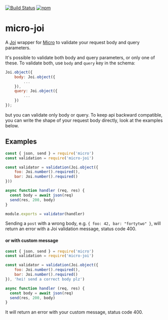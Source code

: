 [![Build Status](https://travis-ci.org/stearm/micro-joi.svg?branch=master)](https://travis-ci.org/stearm/micro-joi) [![npm](https://img.shields.io/npm/v/micro-joi.svg)](https://www.npmjs.com/package/micro-joi)
# micro-joi
A [Joi](https://github.com/hapijs/joi) wrapper for [Micro](https://github.com/zeit/micro) to validate your request body and query parameters.

It's possible to validate both body and query parameters, or only one of these.
To validate both, use `body` and `query` key in the schema:
```javascript
Joi.object({
    body: Joi.object({
        ...
    }),
    query: Joi.object({
        ...
    })
});
```
but you can validate only body or query. To keep api backward compatible, you can write the shape of your request body directly, look at the examples below.

## Examples

```javascript
const { json, send } = require('micro')
const validation = require('micro-joi')

const validator = validation(Joi.object({
    foo: Joi.number().required(),
    bar: Joi.number().required()
}))

async function handler (req, res) {
  const body = await json(req)
  send(res, 200, body)
}

module.exports = validator(handler)
```

Sending a `post` with a wrong body, e.g. ```{ foo: 42, bar: "fortytwo" }```, will return an error with a Joi validation message, status code 400.

#### or with custom message

```javascript
const { json, send } = require('micro')
const validation = require('micro-joi')

const validator = validation(Joi.object({
    foo: Joi.number().required(),
    bar: Joi.number().required()
}), 'hei! send a correct body plz')

async function handler (req, res) {
  const body = await json(req)
  send(res, 200, body)
}
```

It will return an error with your custom message, status code 400.
